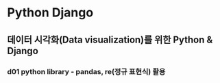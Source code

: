 # Python Django
## 데이터 시각화(Data visualization)를 위한 Python & Django
### d01 python library - pandas, re(정규 표현식) 활용
